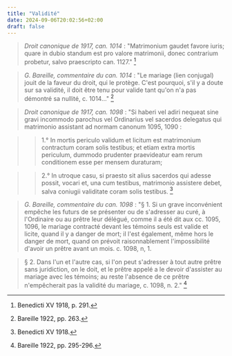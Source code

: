 ```yaml
---
title: "Validité"
date: 2024-09-06T20:02:56+02:00
draft: false
---
```



> *Droit canonique de 1917, can. 1014* : "Matrimonium gaudet favore iuris; quare in dubio standum est pro valore matrimonii, donec contrarium probetur, salvo praescripto can. 1127." [^1]

[^1]: Benedicti XV 1918, p. 291.

> *G. Bareille, commentaire du can. 1014* :  "Le mariage (lien conjugal) jouit de la faveur du droit, qui le protège. C'est pourquoi, s'il y a doute sur sa validité, il doit être tenu pour valide tant qu'on n'a pas démontré sa nullité, c. 1014..." [^2]

[^2]: Bareille 1922, pp. 263.

> *Droit canonique de 1917, can. 1098* : "Si haberi vel adiri nequeat sine gravi incommodo parochus vel Ordinarius vel sacerdos delegatus qui matrimonio assistant ad normam canonum 1095, 1090 : 

>> 1.° In mortis periculo validum et licitum est matrimonium contractum coram solis testibus; et etiam extra mortis periculum, dummodo prudenter praevideatur eam rerum conditionem esse per mensem duraturam; 

>> 2.° In utroque casu, si praesto sit alius sacerdos qui adesse possit, vocari et, una cum testibus, matrimonio assistere debet, salva coniugii validitate coram solis testibus. [^3]

[^3]: Benedicti XV 1918.

> *G. Bareille, commentaire du can. 1098* : "§ 1. Si un grave inconvénient empêche les futurs de se présenter ou de s'adresser au curé, à l'Ordinaire ou au prêtre leur délégué, comme il a été dit aux cc. 1095, 1096, le mariage contracté devant les témoins seuls est valide et licite, quand il y a danger de mort; il l'est également, même hors le danger de mort, quand on prévoit raisonnablement l'impossibilité d'avoir un prêtre avant un mois. c. 1098, n, 1. 

> § 2. Dans l'un et l'autre cas, si l'on peut s'adresser à tout autre prêtre sans juridiction, on le doit, et le prêtre appelé a le devoir d'assister au mariage avec les témoins; au reste l'absence de ce prêtre n'empêcherait pas la validité du mariage, c. 1098, n. 2." [^4]

[^4]: Bareille 1922, pp. 295-296.


